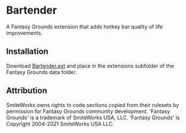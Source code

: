 # Bartender
A Fantasy Grounds extension that adds hotkey bar quality of life improvements.

## Installation
Download [Bartender.ext](https://github.com/MeAndUnique/Bartender/releases) and place in the extensions subfolder of the Fantasy Grounds data folder.

## Attribution
SmiteWorks owns rights to code sections copied from their rulesets by permission for Fantasy Grounds community development.
'Fantasy Grounds' is a trademark of SmiteWorks USA, LLC.
'Fantasy Grounds' is Copyright 2004-2021 SmiteWorks USA LLC.